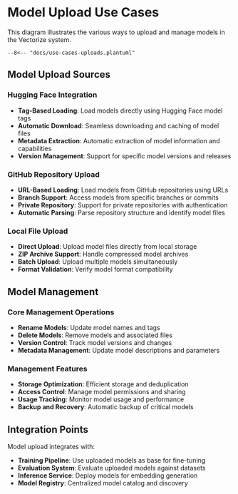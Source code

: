 # Model Upload Use Cases

This diagram illustrates the various ways to upload and manage models in the Vectorize system.

```plantuml
--8<-- "docs/use-cases-uploads.plantuml"
```

## Model Upload Sources

### Hugging Face Integration

- **Tag-Based Loading**: Load models directly using Hugging Face model tags
- **Automatic Download**: Seamless downloading and caching of model files
- **Metadata Extraction**: Automatic extraction of model information and capabilities
- **Version Management**: Support for specific model versions and releases

### GitHub Repository Upload

- **URL-Based Loading**: Load models from GitHub repositories using URLs
- **Branch Support**: Access models from specific branches or commits
- **Private Repository**: Support for private repositories with authentication
- **Automatic Parsing**: Parse repository structure and identify model files

### Local File Upload

- **Direct Upload**: Upload model files directly from local storage
- **ZIP Archive Support**: Handle compressed model archives
- **Batch Upload**: Upload multiple models simultaneously
- **Format Validation**: Verify model format compatibility

## Model Management

### Core Management Operations

- **Rename Models**: Update model names and tags
- **Delete Models**: Remove models and associated files
- **Version Control**: Track model versions and changes
- **Metadata Management**: Update model descriptions and parameters

### Management Features

- **Storage Optimization**: Efficient storage and deduplication
- **Access Control**: Manage model permissions and sharing
- **Usage Tracking**: Monitor model usage and performance
- **Backup and Recovery**: Automatic backup of critical models

## Integration Points

Model upload integrates with:

- **Training Pipeline**: Use uploaded models as base for fine-tuning
- **Evaluation System**: Evaluate uploaded models against datasets
- **Inference Service**: Deploy models for embedding generation
- **Model Registry**: Centralized model catalog and discovery
